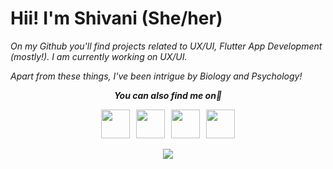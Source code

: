 # Hii! I'm Shivani (She/her)
<i>On my Github you'll find projects related to UX/UI, Flutter App Development (mostly!). I am currently working on UX/UI.</i>

<i> Apart from these things, I've been intrigue by Biology and Psychology!
  
  
<p align="center"><b><i>You can also find me on👀</p>

<p align="center"><a href="https://www.linkedin.com/in/shivani-singh-86b640192/"> <img src="https://img.icons8.com/nolan/54/linkedin.png" width = 46/></a>&nbsp;&nbsp;
<a href="https://dev.to/singhshivani"><img src="https://lh3.googleusercontent.com/mmiuKzIq5YPFyjrfFsiNqeGuJY-Rp6wVvE8kus6vuunOnqInN16GTCCUX1937vEbKw" width = 46/></a>&nbsp;&nbsp;
<a href="https://twitter.com/SinghShivani00"><img src="https://www.freepnglogos.com/uploads/twitter-logo-png/twitter-logo-vector-png-clipart-1.png" width = 46/></a>&nbsp;&nbsp;
<a href="https://dribbble.com/singhshivani"><img src="https://img.icons8.com/offices/55/000000/dribbble.png" width = 46/></a>
<p align="center"><img src="https://github-readme-stats.vercel.app/api?username=singh-shivani&show_icons=true&title_color=FAF0CA&icon_color=FAF0CA&text_color=fff&bg_color=080926">
